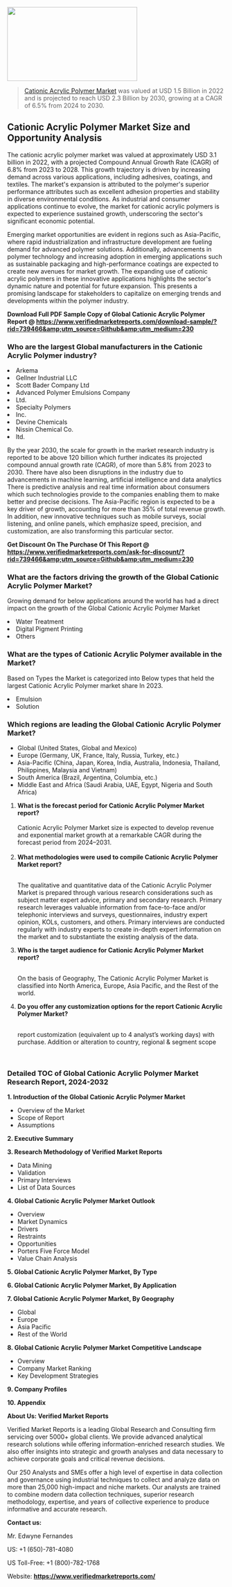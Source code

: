 <img src="https://ffe5etoiles.com/wp-content/uploads/2024/12/MST1-300x171.png" alt="" width="300" height="171" class="alignnone size-medium wp-image-20088" /><blockquote><p><p><a href="https://www.verifiedmarketreports.com/download-sample/?rid=739466&utm_source=Github&utm_medium=230" target="_blank">Cationic Acrylic Polymer Market</a> was valued at USD 1.5 Billion in 2022 and is projected to reach USD 2.3 Billion by 2030, growing at a CAGR of 6.5% from 2024 to 2030.</p></blockquote><p><h2>Cationic Acrylic Polymer Market Size and Opportunity Analysis</h2><p>The cationic acrylic polymer market was valued at approximately USD 3.1 billion in 2022, with a projected Compound Annual Growth Rate (CAGR) of 6.8% from 2023 to 2028. This growth trajectory is driven by increasing demand across various applications, including adhesives, coatings, and textiles. The market's expansion is attributed to the polymer's superior performance attributes such as excellent adhesion properties and stability in diverse environmental conditions. As industrial and consumer applications continue to evolve, the market for cationic acrylic polymers is expected to experience sustained growth, underscoring the sector's significant economic potential.</p><p>Emerging market opportunities are evident in regions such as Asia-Pacific, where rapid industrialization and infrastructure development are fueling demand for advanced polymer solutions. Additionally, advancements in polymer technology and increasing adoption in emerging applications such as sustainable packaging and high-performance coatings are expected to create new avenues for market growth. The expanding use of cationic acrylic polymers in these innovative applications highlights the sector's dynamic nature and potential for future expansion. This presents a promising landscape for stakeholders to capitalize on emerging trends and developments within the polymer industry.</p></p><p class=""><strong>Download Full PDF Sample Copy of Global Cationic Acrylic Polymer Report @ <a href="https://www.verifiedmarketreports.com/download-sample/?rid=739466&amp;utm_source=Github&amp;utm_medium=230" target="_blank">https://www.verifiedmarketreports.com/download-sample/?rid=739466&amp;utm_source=Github&amp;utm_medium=230</a></strong></p><h3 id="" class="">Who are the largest Global manufacturers in the Cationic Acrylic Polymer industry?</h3><p><li>Arkema</li><li> Gellner Industrial LLC</li><li> Scott Bader Company Ltd</li><li> Advanced Polymer Emulsions Company</li><li> Ltd.</li><li> Specialty Polymers</li><li> Inc.</li><li> Devine Chemicals</li><li> Nissin Chemical Co.</li><li>ltd.</li></p><div class=""><div class="" dir="" data-message-author-role="" data-message-id="" data-message-model-slug=""><div class=""><div class=""><div class=""><div class="" dir="" data-message-author-role="" data-message-id="" data-message-model-slug=""><div class=""><div class=""><p>By the year 2030, the scale for growth in the market research industry is reported to be above 120 billion which further indicates its projected compound annual growth rate (CAGR), of more than 5.8% from 2023 to 2030. There have also been disruptions in the industry due to advancements in machine learning, artificial intelligence and data analytics There is predictive analysis and real time information about consumers which such technologies provide to the companies enabling them to make better and precise decisions. The Asia-Pacific region is expected to be a key driver of growth, accounting for more than 35% of total revenue growth. In addition, new innovative techniques such as mobile surveys, social listening, and online panels, which emphasize speed, precision, and customization, are also transforming this particular sector.</p><p><strong>Get Discount On The Purchase Of This Report @&nbsp; <a href="https://www.verifiedmarketreports.com/ask-for-discount/?rid=739466&amp;utm_source=Github&amp;utm_medium=230" target="_blank">https://www.verifiedmarketreports.com/ask-for-discount/?rid=739466&amp;utm_source=Github&amp;utm_medium=230</a></strong></p></div></div></div></div></div></div></div></div><h3 id="" class="">What are the factors driving the growth of the Global Cationic Acrylic Polymer Market?</h3><p id="" class="">Growing demand for below applications around the world has had a direct impact on the growth of the Global Cationic Acrylic Polymer Market</p><p id="" class=""><li>Water Treatment</li><li> Digital Pigment Printing</li><li> Others</li></p><h3 id="" class="">What are the types of Cationic Acrylic Polymer available in the Market?</h3><p id="" class="">Based on Types the Market is categorized into Below types that held the largest Cationic Acrylic Polymer market share In 2023.</p><p id="" class=""><li>Emulsion</li><li> Solution</li></p><h3 id="" class="">Which regions are leading the Global Cationic Acrylic Polymer Market?</h3><ul><li>Global (United States, Global and Mexico)</li><li>Europe (Germany, UK, France, Italy, Russia, Turkey, etc.)</li><li>Asia-Pacific (China, Japan, Korea, India, Australia, Indonesia, Thailand, Philippines, Malaysia and Vietnam)</li><li>South America (Brazil, Argentina, Columbia, etc.)</li><li>Middle East and Africa (Saudi Arabia, UAE, Egypt, Nigeria and South Africa)</li></ul><p><ol><li><strong>What is the forecast period for Cationic Acrylic Polymer Market report?<br /></strong><br /><span data-sheets-root="1" data-sheets-value="{&quot;1&quot;:2,&quot;2&quot;:&quot;XXXX size is expected to develop revenue and exponential market growth at a remarkable CAGR during the forecast period from 2024&ndash;2030.&quot;}" data-sheets-userformat="{&quot;2&quot;:12674,&quot;4&quot;:{&quot;1&quot;:2,&quot;2&quot;:16776960},&quot;10&quot;:2,&quot;11&quot;:0,&quot;15&quot;:&quot;Arial&quot;,&quot;16&quot;:12}">Cationic Acrylic Polymer Market size is expected to develop revenue and exponential market growth at a remarkable CAGR during the forecast period from 2024&ndash;2031.</span><br /><br /></li><li><strong>What methodologies were used to compile Cationic Acrylic Polymer Market report?<br /><br /></strong><p>The qualitative and quantitative data of the&nbsp;Cationic Acrylic Polymer Market is prepared through various research considerations such as subject matter expert advice, primary and secondary research. Primary research leverages valuable information from face-to-face and/or telephonic interviews and surveys, questionnaires, industry expert opinion, KOLs, customers, and others. Primary interviews are conducted regularly with industry experts to create in-depth expert information on the market and to substantiate the existing analysis of the data.&nbsp;</p></li><li><strong>Who is the target audience for Cationic Acrylic Polymer Market report?<br /><br /></strong><p>On the basis of Geography, The&nbsp;Cationic Acrylic Polymer Market is classified into North America, Europe, Asia Pacific, and the Rest of the world.</p></li><li><strong>Do you offer any customization options for the report Cationic Acrylic Polymer Market?<br /><br /></strong><p>report customization (equivalent up to 4 analyst&rsquo;s working days) with purchase. Addition or alteration to country, regional &amp; segment scope</p><p>&nbsp;</p></li></ol></p><h3 id="" class="">Detailed TOC of Global Cationic Acrylic Polymer Market Research Report, 2024-2032</h3><p id="" class=""><strong>1. Introduction of the Global Cationic Acrylic Polymer Market</strong></p><ul><li>Overview of the Market</li><li>Scope of Report</li><li>Assumptions</li></ul><p id="" class=""><strong>2. Executive Summary</strong></p><p id="" class=""><strong>3. Research Methodology of&nbsp;Verified Market Reports</strong></p><ul><li>Data Mining</li><li>Validation</li><li>Primary Interviews</li><li>List of Data Sources</li></ul><p id="" class=""><strong>4. Global Cationic Acrylic Polymer Market Outlook</strong></p><ul><li>Overview</li><li>Market Dynamics</li><li>Drivers</li><li>Restraints</li><li>Opportunities</li><li>Porters Five Force Model</li><li>Value Chain Analysis</li></ul><p id="" class=""><strong>5. Global Cationic Acrylic Polymer Market, By&nbsp;Type</strong></p><p id="" class=""><strong>6. Global Cationic Acrylic Polymer Market, By Application</strong></p><p id="" class=""><strong>7. Global Cationic Acrylic Polymer Market, By Geography</strong></p><ul><li>Global</li><li>Europe</li><li>Asia Pacific</li><li>Rest of the World</li></ul><p id="" class=""><strong>8. Global Cationic Acrylic Polymer Market Competitive Landscape</strong></p><ul><li>Overview</li><li>Company Market Ranking</li><li>Key Development Strategies</li></ul><p id="" class=""><strong>9. Company Profiles</strong></p><p id="" class=""><strong>10. Appendix</strong></p><p id="" class=""><strong>About Us: Verified Market Reports</strong></p><p id="" class="">Verified Market Reports is a leading Global Research and Consulting firm servicing over 5000+ global clients. We provide advanced analytical research solutions while offering information-enriched research studies. We also offer insights into strategic and growth analyses and data necessary to achieve corporate goals and critical revenue decisions.</p><p id="" class="">Our 250 Analysts and SMEs offer a high level of expertise in data collection and governance using industrial techniques to collect and analyze data on more than 25,000 high-impact and niche markets. Our analysts are trained to combine modern data collection techniques, superior research methodology, expertise, and years of collective experience to produce informative and accurate research.</p><p id="" class=""><strong>Contact us:</strong></p><p id="" class="">Mr. Edwyne Fernandes</p><p id="" class="">US: +1 (650)-781-4080</p><p id="" class="">US Toll-Free: +1 (800)-782-1768</p><p id="" class="">Website: <a target="" data-test-app-aware-link=""><strong>https://www.verifiedmarketreports.com/</strong></a></p>
